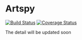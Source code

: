 # Artspy

[![Build Status](https://travis-ci.org/vinhnglx/artspy.svg?branch=develop)](https://travis-ci.org/vinhnglx/artspy)
[![Coverage Status](https://coveralls.io/repos/github/vinhnglx/artspy/badge.svg?branch=develop)](https://coveralls.io/github/vinhnglx/artspy?branch=develop)

The detail will be updated soon

